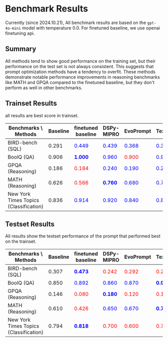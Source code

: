 # Benchmark Results

Currently (since 2024.10.21), All benchmark results are based on the `gpt-4o-mini` model with temperature 0.0.
For finetuned baseline, we use openai finetuning api.

## Summary

All methods tend to show good performance on the training set, but their performance on the test set is not always consistent. This suggests that prompt optimization methods have a tendency to overfit.
These methods demonstrate notable performance improvements in reasoning benchmarks like MATH and GPQA compared to the finetuned baseline, but they don't perform as well in other benchmarks.

## Trainset Results

all results are best score in trainset.

| Benchmarks \ Methods                   | Baseline | finetuned baseline                        | DSPy-MIPRO                                | EvoPrompt                             | TextGradientTrainer                   | FewShotTrainer                        | ExpelTrainer | OptunaTrainer                             | TextGradEvoTrainer |
| -------------------------------------- | -------- | ----------------------------------------- | ----------------------------------------- | ------------------------------------- | ------------------------------------- | ------------------------------------- | ------------ | ----------------------------------------- | ------------------ |
| BIRD-bench (SQL)                       | 0.291    | <span style="color:blue">0.449</span>     | <span style="color:blue">0.439</span>     | <span style="color:blue">0.368</span> | <span style="color:blue">0.394</span> | <span style="color:blue">0.357</span> | -            | <span style="color:blue">**0.490**</span> |                    |
| BoolQ (QA)                             | 0.906    | <span style="color:blue">**1.000**</span> | <span style="color:blue">0.960</span>     | <span style="color:red">0.900</span>  | <span style="color:blue">0.910</span> | <span style="color:blue">0.947</span> | -            | <span style="color:blue">**1.000**</span> |                    |
| GPQA (Reasoning)                       | 0.186    | <span style="color:red">0.184</span>      | <span style="color:blue">0.240</span>     | <span style="color:blue">0.190</span> | <span style="color:blue">0.230</span> | <span style="color:red">0.105</span>  | -            | <span style="color:blue">**0.280**</span> |                    |
| MATH (Reasoning)                       | 0.626    | <span style="color:red">0.566</span>      | <span style="color:blue">**0.760**</span> | <span style="color:blue">0.680</span> | <span style="color:blue">0.730</span> | <span style="color:blue">0.681</span> | -            | <span style="color:blue">**0.760**</span> |                    |
| New York Times Topics (Classification) | 0.836    | <span style="color:blue">0.914</span>     | <span style="color:blue">0.920</span>     | <span style="color:blue">0.840</span> | <span style="color:blue">0.860</span> | <span style="color:red">0.830</span>  | -            | <span style="color:blue">**0.960**</span> |                    |

## Testset Results

All results show the testset performance of the prompt that performed best on the trainset.

| Benchmarks \ Methods                   | Baseline | finetuned baseline                        | DSPy-MIPRO                                | EvoPrompt                             | TextGradientTrainer                       | FewShotTrainer                        | ExpelTrainer | OptunaTrainer                             | TextGradEvoTrainer |
| -------------------------------------- | -------- | ----------------------------------------- | ----------------------------------------- | ------------------------------------- | ----------------------------------------- | ------------------------------------- | ------------ | ----------------------------------------- | ------------------ |
| BIRD-bench (SQL)                       | 0.307    | <span style="color:blue">**0.473**</span> | <span style="color:red">0.242</span>      | <span style="color:red">0.292</span>  | <span style="color:red">0.285</span>      | <span style="color:red">0.083</span>  | -            | <span style="color:red">0.294</span>      |                    |
| BoolQ (QA)                             | 0.850    | <span style="color:blue">0.892</span>     | <span style="color:blue">0.860</span>     | <span style="color:blue">0.870</span> | <span style="color:blue">**0.920**</span> | <span style="color:blue">0.900</span> | -            | <span style="color:blue">0.860</span>     |                    |
| GPQA (Reasoning)                       | 0.146    | <span style="color:red">0.080</span>      | <span style="color:blue">**0.180**</span> | <span style="color:red">0.120</span>  | <span style="color:red">0.140</span>      | <span style="color:red">0.110</span>  | -            | <span style="color:red">0.120</span>      |                    |
| MATH (Reasoning)                       | 0.610    | <span style="color:red">0.426</span>      | <span style="color:blue">0.650</span>     | <span style="color:blue">0.670</span> | <span style="color:blue">**0.720**</span> | <span style="color:blue">0.670</span> | -            | <span style="color:blue">**0.720**</span> |                    |
| New York Times Topics (Classification) | 0.794    | <span style="color:blue">**0.818**</span> | <span style="color:red">0.700</span>      | <span style="color:red">0.600</span>  | <span style="color:red">0.730</span>      | <span style="color:red">0.770</span>  | -            | <span style="color:red">0.710</span>      |                    |
